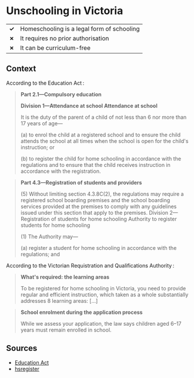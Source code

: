 # Unschooling in Victoria
| | |
|-|-|
| __✓__ | Homeschooling is a legal form of schooling |
| __✗__ | It requires no prior authorisation |
| __✗__ | It can be curriculum-free |

## Context

According to the Education Act :

> **Part 2.1—Compulsory education**
> 
> **Division 1—Attendance at school Attendance at school**
> 
> It is the duty of the parent of a child of not less than 6 nor more than 17 years of age—
> 
> (a) to enrol the child at a registered school and to ensure the child attends the school at all times when the school is open for the child's instruction; or
> 
> (b) to register the child for home schooling in accordance with the regulations and to ensure that the child receives instruction in accordance with the registration.

> **Part 4.3—Registration of students and providers**
> 
> (5) Without limiting section 4.3.8C(2), the regulations may require a registered school boarding premises and the school boarding services provided at the premises to comply with any guidelines issued under this section that apply to the premises.
> Division 2—Registration of students for home schooling
> Authority to register students for home schooling
> 
> (1) The Authority may—
> 
> (a) register a student for home schooling in accordance with the regulations; and

According to the Victorian Requistration and Qualifications Authority :

> **What's required: the learning areas**
>
> To be registered for home schooling in Victoria, you need to provide regular and efficient instruction,
> which taken as a whole substantially addresses 8 learning areas: […]

> **School enrolment during the application process**
>
> While we assess your application, the law says children aged 6–17 years must remain enrolled in school.
## Sources

* [Education Act](https://content.legislation.vic.gov.au/sites/default/files/2022-12/06-24aa097-authorised.pdf)
* [hsregister](https://www.vrqa.vic.gov.au/home/Pages/hsregister.aspx)
